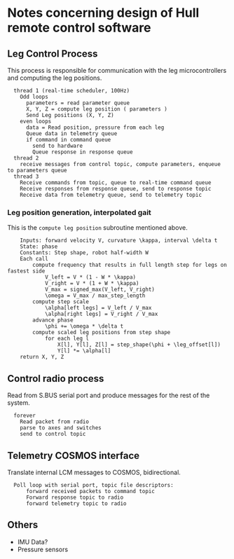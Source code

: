 # Notes concerning design of Hull remote control software

## Leg Control Process

This process is responsible for communication with the leg microcontrollers and
computing the leg positions.

```
  thread 1 (real-time scheduler, 100Hz)
    Odd loops
      parameters = read parameter queue
      X, Y, Z = compute leg position ( parameters )
      Send Leg positions (X, Y, Z)
    even loops
      data = Read position, pressure from each leg
      Queue data in telemetry queue
      if command in command queue
        send to hardware
        Queue response in response queue
  thread 2
    receive messages from control topic, compute parameters, enqueue to parameters queue
  thread 3 
    Receive commands from topic, queue to real-time command queue
    Receive responses from response queue, send to response topic
    Receive data from telemetry queue, send to telemetry topic
```

### Leg position generation, interpolated gait

This is the `compute leg position` subroutine mentioned above.

```
    Inputs: forward velocity V, curvature \kappa, interval \delta t
    State: phase
    Constants: Step shape, robot half-width W
    Each call
        compute frequency that results in full length step for legs on fastest side
            V_left = V * (1 - W * \kappa)
            V_right = V * (1 + W * \kappa)
            V_max = signed_max(V_left, V_right) 
            \omega = V_max / max_step_length
        compute step scale
            \alpha[left legs] = V_left / V_max
            \alpha[right legs] = V_right / V_max
        advance phase
            \phi += \omega * \delta t
        compute scaled leg positions from step shape
            for each leg l
                X[l], Y[l], Z[l] = step_shape(\phi + \leg_offset[l])
                Y[l] *= \alpha[l]
    return X, Y, Z
```

## Control radio process

Read from S.BUS serial port and produce messages for the rest of the system.

```
  forever
    Read packet from radio
    parse to axes and switches
    send to control topic
```

## Telemetry COSMOS interface

Translate internal LCM messages to COSMOS, bidirectional.

```
  Poll loop with serial port, topic file descriptors:
      forward received packets to command topic
      Forward response topic to radio
      forward telemetry topic to radio
```

## Others

 * IMU Data?
 * Pressure sensors
